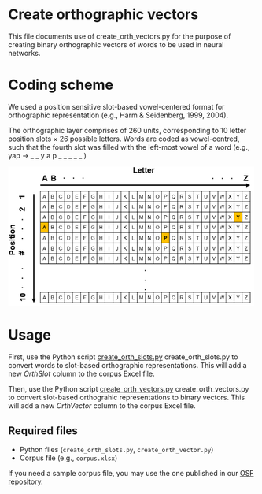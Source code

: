 # Create orthographic vectors

This file documents use of create_orth_vectors.py for the purpose of creating binary orthographic vectors of words to be used in neural networks. 

# Coding scheme
We used a position sensitive slot-based vowel-centered format for orthographic representation (e.g., Harm & Seidenberg, 1999, 2004).

The orthographic layer comprises of 260 units, corresponding to 10 letter position slots × 26 possible letters. Words are coded as vowel-centred, such that the fourth slot was filled with the left-most vowel of a word (e.g., yap → _ _ y a p _ _ _ _ _ )

<img src="orth_coding_scheme.png" width="500">

# Usage
First, use the Python script [create_orth_slots.py](create_orth_slots.py) create_orth_slots.py to convert words to slot-based orthographic representations. This will add a new _OrthSlot_ column to the corpus Excel file.

Then, use the Python script [create_orth_vectors.py](create_orth_vectors.py) create_orth_vectors.py to convert slot-based orthograhic representations to binary vectors. This will add a new _OrthVector_ column to the corpus Excel file.

## Required files
* Python files (``create_orth_slots.py``, ``create_orth_vector.py``)
* Corpus file (e.g., ``corpus.xlsx``)

If you need a sample corpus file, you may use the one published in our [OSF repository](https://osf.io/wdzqc/?view_only=d6ef4592811441779ce7e8801dec805d).
